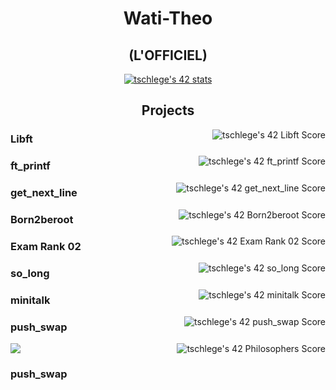 <h1 align="center">Wati-Theo</h1>
<h2 align="center">(L'OFFICIEL)</h2>
<div align="center">
	<a href="https://www.instagram.com/wati__theo/"><img src="https://badge42.vercel.app/api/v2/cl1m1eyu1033109jo16a03k20/stats?cursusId=21&coalitionId=51" alt="tschlege's 42 stats" /></a>
</div>
<h2 align="center">Projects</h2>
<div>
	<a href="https://open.spotify.com/playlist/0M3yJBhttUkqVcNCWt3fYC?si=390daff60a314eb8"><img src="https://badge42.vercel.app/api/v2/cl1m1eyu1033109jo16a03k20/project/2396454" alt="tschlege's 42 Libft Score" align="right"/></a>
</div>
<div>
	<h3>Libft</h3>
</div>

<a href="https://open.spotify.com/user/i2ddw83f58yhvttwaf8q26nh0?si=c9ecb6057e3444f8"><img src="https://badge42.vercel.app/api/v2/cl1m1eyu1033109jo16a03k20/project/2422563" alt="tschlege's 42 ft_printf Score" align="right"/></a>

<div>
	<h3>ft_printf</h3>
</div>

<a href="https://open.spotify.com/user/i2ddw83f58yhvttwaf8q26nh0?si=c9ecb6057e3444f8"><img src="https://badge42.vercel.app/api/v2/cl1m1eyu1033109jo16a03k20/project/2462103" alt="tschlege's 42 get_next_line Score" align="right"/></a>

<div>
	<h3>get_next_line</h3>
</div>

<a href="https://www.instagram.com/wati__theo/"><img src="https://badge42.vercel.app/api/v2/cl1m1eyu1033109jo16a03k20/project/2533031" alt="tschlege's 42 Born2beroot Score" align="right"/></a>

<div>
	<h3>Born2beroot</h3>
</div>

<a href="https://www.instagram.com/wati__theo/"><img src="https://badge42.vercel.app/api/v2/cl1m1eyu1033109jo16a03k20/project/2586135" alt="tschlege's 42 Exam Rank 02 Score" align="right"/></a>

<div>
	<h3>Exam Rank 02</h3>
</div>

<a href="https://www.instagram.com/wati__theo/"><img src="https://badge42.vercel.app/api/v2/cl1m1eyu1033109jo16a03k20/project/2586703" alt="tschlege's 42 so_long Score" align="right"/></a>

<div>
	<h3>so_long</h3>
</div>

<a href="https://www.instagram.com/wati__theo/"><img src="https://badge42.vercel.app/api/v2/cl1m1eyu1033109jo16a03k20/project/2586704" alt="tschlege's 42 minitalk Score" align="right"/></a>

<div>
	<h3>minitalk</h3>
</div>

<a href="https://www.instagram.com/wati__theo/"><img src="https://badge42.vercel.app/api/v2/cl1m1eyu1033109jo16a03k20/project/2623978" alt="tschlege's 42 push_swap Score" align="right"/></a>

<div>
	<h3>push_swap</h3>
</div>

<a href="https://www.instagram.com/wati__theo/"><img src="https://github.com/JaeSeoKim/badge42"><img src="https://badge42.vercel.app/api/v2/cl1m1eyu1033109jo16a03k20/project/2669375" alt="tschlege's 42 Philosophers Score" align="right"/></a>

<div>
	<h3>push_swap</h3>
</div>
